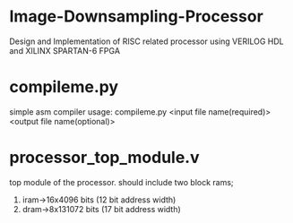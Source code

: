 # Image-Downsampling-Processor
Design and Implementation of RISC related processor using VERILOG HDL and XILINX SPARTAN-6 FPGA

# compileme.py
simple asm compiler
usage:
compileme.py <input file name(required)> <output file name(optional)>

# processor_top_module.v
top module of the processor. should include two block rams;
1. iram->16x4096 bits (12 bit address width)
2. dram->8x131072 bits (17 bit address width)
